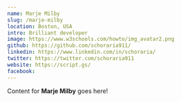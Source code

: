 ```yaml
---
name: Marje Milby
slug: /marje-milby
location: Boston, USA
intro: Brilliant developer
image: https://www.w3schools.com/howto/img_avatar2.png
github: https://github.com/schoraria911/
linkedin: https://www.linkedin.com/in/schoraria/
twitter: https://twitter.com/schoraria911
website: https://script.gs/
facebook: 
---
```

Content for **Marje Milby** goes here!